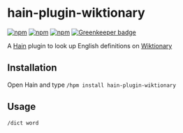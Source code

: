 # hain-plugin-wiktionary

[![npm](https://img.shields.io/npm/dt/hain-plugin-wiktionary.svg)](https://www.npmjs.com/package/hain-plugin-wiktionary)
[![npm](https://img.shields.io/npm/v/hain-plugin-wiktionary.svg)](https://www.npmjs.com/package/hain-plugin-wiktionary)
[![npm](https://img.shields.io/npm/l/hain-plugin-wiktionary.svg)](https://www.npmjs.com/package/hain-plugin-wiktionary) [![Greenkeeper badge](https://badges.greenkeeper.io/bbbrrriiiaaannn/hain-plugin-wiktionary.svg)](https://greenkeeper.io/)

A [Hain](http://hainproject.github.io/hain/) plugin to look up English definitions on [Wiktionary](https://www.wiktionary.org/)

## Installation
Open Hain and type
```/hpm install hain-plugin-wiktionary```

## Usage
```/dict word```
